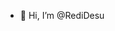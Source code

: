 - 👋 Hi, I’m @RediDesu 

<!---
RediDesu/RediDesu is a ✨ special ✨ repository because its `README.md` (this file) appears on your GitHub profile.
You can click the Preview link to take a look at your changes.
--->
